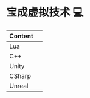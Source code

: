 # 宝成虚拟技术 :computer:

| Content |      |
| ------- | ---- |
| Lua     |      |
| C++     |      |
| Unity   |      |
| CSharp  |      |
| Unreal  |      |

